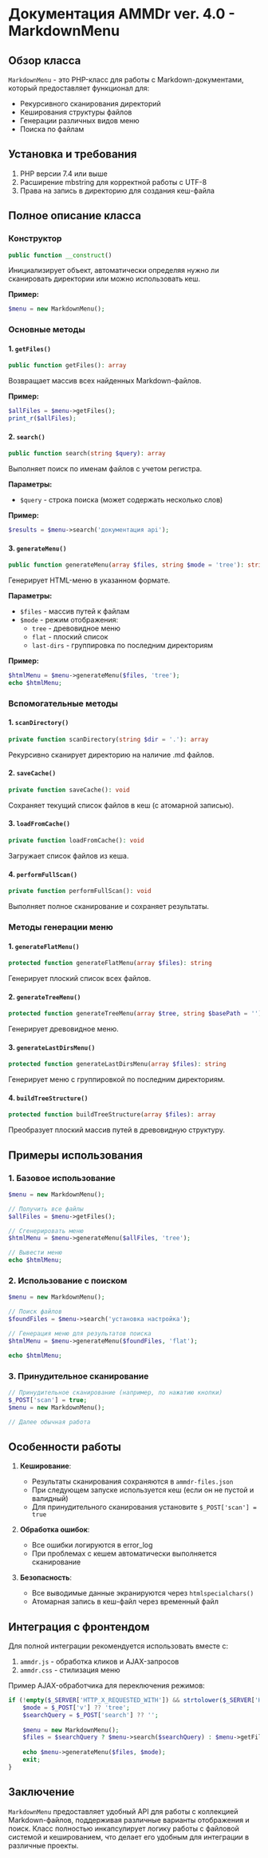 # Документация AMMDr ver. 4.0 - MarkdownMenu

## Обзор класса

`MarkdownMenu` - это PHP-класс для работы с Markdown-документами, который предоставляет функционал для:
- Рекурсивного сканирования директорий
- Кеширования структуры файлов
- Генерации различных видов меню
- Поиска по файлам

## Установка и требования

1. PHP версии 7.4 или выше
2. Расширение mbstring для корректной работы с UTF-8
3. Права на запись в директорию для создания кеш-файла

## Полное описание класса

### Конструктор

```php
public function __construct()
```
Инициализирует объект, автоматически определяя нужно ли сканировать директории или можно использовать кеш.

**Пример:**
```php
$menu = new MarkdownMenu();
```

### Основные методы

#### 1. `getFiles()`
```php
public function getFiles(): array
```
Возвращает массив всех найденных Markdown-файлов.

**Пример:**
```php
$allFiles = $menu->getFiles();
print_r($allFiles);
```

#### 2. `search()`
```php
public function search(string $query): array
```
Выполняет поиск по именам файлов с учетом регистра.

**Параметры:**
- `$query` - строка поиска (может содержать несколько слов)

**Пример:**
```php
$results = $menu->search('документация api');
```

#### 3. `generateMenu()`
```php
public function generateMenu(array $files, string $mode = 'tree'): string
```
Генерирует HTML-меню в указанном формате.

**Параметры:**
- `$files` - массив путей к файлам
- `$mode` - режим отображения:
  - `tree` - древовидное меню
  - `flat` - плоский список
  - `last-dirs` - группировка по последним директориям

**Пример:**
```php
$htmlMenu = $menu->generateMenu($files, 'tree');
echo $htmlMenu;
```

### Вспомогательные методы

#### 1. `scanDirectory()`
```php
private function scanDirectory(string $dir = '.'): array
```
Рекурсивно сканирует директорию на наличие .md файлов.

#### 2. `saveCache()`
```php
private function saveCache(): void
```
Сохраняет текущий список файлов в кеш (с атомарной записью).

#### 3. `loadFromCache()`
```php
private function loadFromCache(): void
```
Загружает список файлов из кеша.

#### 4. `performFullScan()`
```php
private function performFullScan(): void
```
Выполняет полное сканирование и сохраняет результаты.

### Методы генерации меню

#### 1. `generateFlatMenu()`
```php
protected function generateFlatMenu(array $files): string
```
Генерирует плоский список всех файлов.

#### 2. `generateTreeMenu()`
```php
protected function generateTreeMenu(array $tree, string $basePath = ''): string
```
Генерирует древовидное меню.

#### 3. `generateLastDirsMenu()`
```php
protected function generateLastDirsMenu(array $files): string
```
Генерирует меню с группировкой по последним директориям.

#### 4. `buildTreeStructure()`
```php
protected function buildTreeStructure(array $files): array
```
Преобразует плоский массив путей в древовидную структуру.

## Примеры использования

### 1. Базовое использование
```php
$menu = new MarkdownMenu();

// Получить все файлы
$allFiles = $menu->getFiles();

// Сгенерировать меню
$htmlMenu = $menu->generateMenu($allFiles, 'tree');

// Вывести меню
echo $htmlMenu;
```

### 2. Использование с поиском
```php
$menu = new MarkdownMenu();

// Поиск файлов
$foundFiles = $menu->search('установка настройка');

// Генерация меню для результатов поиска
$htmlMenu = $menu->generateMenu($foundFiles, 'flat');

echo $htmlMenu;
```

### 3. Принудительное сканирование
```php
// Принудительное сканирование (например, по нажатию кнопки)
$_POST['scan'] = true;
$menu = new MarkdownMenu();

// Далее обычная работа
```

## Особенности работы

1. **Кеширование**:
   - Результаты сканирования сохраняются в `ammdr-files.json`
   - При следующем запуске используется кеш (если он не пустой и валидный)
   - Для принудительного сканирования установите `$_POST['scan'] = true`

2. **Обработка ошибок**:
   - Все ошибки логируются в error_log
   - При проблемах с кешем автоматически выполняется сканирование

3. **Безопасность**:
   - Все выводимые данные экранируются через `htmlspecialchars()`
   - Атомарная запись в кеш-файл через временный файл

## Интеграция с фронтендом

Для полной интеграции рекомендуется использовать вместе с:
1. `ammdr.js` - обработка кликов и AJAX-запросов
2. `ammdr.css` - стилизация меню

Пример AJAX-обработчика для переключения режимов:
```php
if (!empty($_SERVER['HTTP_X_REQUESTED_WITH']) && strtolower($_SERVER['HTTP_X_REQUESTED_WITH']) == 'xmlhttprequest') {
    $mode = $_POST['v'] ?? 'tree';
    $searchQuery = $_POST['search'] ?? '';
    
    $menu = new MarkdownMenu();
    $files = $searchQuery ? $menu->search($searchQuery) : $menu->getFiles();
    
    echo $menu->generateMenu($files, $mode);
    exit;
}
```

## Заключение

`MarkdownMenu` предоставляет удобный API для работы с коллекцией Markdown-файлов, поддерживая различные варианты отображения и поиск. Класс полностью инкапсулирует логику работы с файловой системой и кешированием, что делает его удобным для интеграции в различные проекты.
